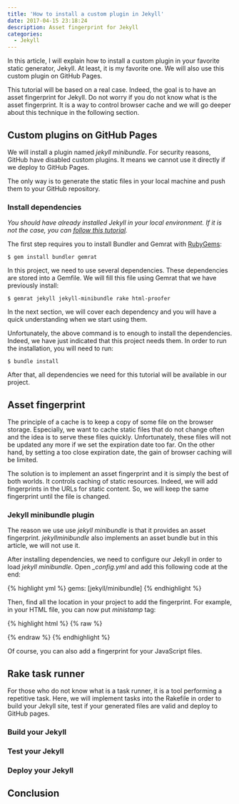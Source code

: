 ```yaml
---
title: 'How to install a custom plugin in Jekyll'
date: 2017-04-15 23:18:24
description: Asset fingerprint for Jekyll
categories:
  - Jekyll
---
```

In this article, I will explain how to install a custom plugin in your favorite static generator, Jekyll. At least, it is my favorite one. We will also use this custom plugin on GitHub Pages.

This tutorial will be based on a real case. Indeed, the goal is to have an asset fingerprint for Jekyll. Do not worry if you do not know what is the asset fingerprint. It is a way to control browser cache and we will go deeper about this technique in the following section.

## Custom plugins on GitHub Pages

We will install a plugin named *jekyll minibundle*. For security reasons, GitHub have disabled custom plugins. It means we cannot use it directly if we deploy to GitHub Pages.

The only way is to generate the static files in your local machine and push them to your GitHub repository.

### Install dependencies

*You should have already installed Jekyll in your local environment. If it is not the case, you can <a href="https://jekyllrb.com/docs/installation/" target="_blank">follow this tutorial</a>.*

The first step requires you to install Bundler and Gemrat with <a href="https://rubygems.org" target="_blank">RubyGems</a>:

    $ gem install bundler gemrat

In this project, we need to use several dependencies. These dependencies are stored into a Gemfile. We will fill this file using Gemrat that we have previously install:

    $ gemrat jekyll jekyll-minibundle rake html-proofer

In the next section, we will cover each dependency and you will have a quick understanding when we start using them.

Unfortunately, the above command is to enough to install the dependencies. Indeed, we have just indicated that this project needs them. In order to run the installation, you will need to run:

    $ bundle install

After that, all dependencies we need for this tutorial will be available in our project.

## Asset fingerprint

The principle of a cache is to keep a copy of some file on the browser storage. Especially, we want to cache static files that do not change often and the idea is to serve these files quickly. Unfortunately, these files will not be updated any more if we set the expiration date too far. On the other hand, by setting a too close expiration date, the gain of browser caching will be limited.

The solution is to implement an asset fingerprint and it is simply the best of both worlds. It controls caching of static resources. Indeed, we will add fingerprints in the URLs for static content. So, we will keep the same fingerprint until the file is changed.

### Jekyll minibundle plugin

The reason we use use *jekyll minibundle* is that it provides an asset fingerprint. *jekyllminibundle* also implements an asset bundle but in this article, we will not use it.

After installing dependencies, we need to configure our Jekyll in order to load *jekyll minibundle*. Open *_config.yml* and add this following code at the end:

{% highlight yml %}
gems: [jekyll/minibundle]
{% endhighlight %}

Then, find all the location in your project to add the fingerprint. For example, in your HTML file, you can now put *ministamp* tag:

{% highlight html %}
{% raw %}
<link rel="stylesheet" href="{{ site.baseurl }}{% ministamp _assets/css/style.css assets/css/style.css %}">
{% endraw %}
{% endhighlight %}

Of course, you can also add a fingerprint for your JavaScript files.

## Rake task runner

For those who do not know what is a task runner, it is a tool performing a repetitive task. Here, we will implement tasks into the Rakefile in order to build your Jekyll site, test if your generated files are valid and deploy to GitHub pages.

### Build your Jekyll

### Test your Jekyll

### Deploy your Jekyll

## Conclusion
